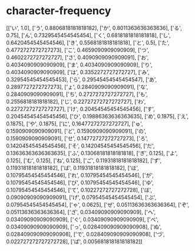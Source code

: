 # character-frequency

[['い', 1.0], ['う', 0.8806818181818182], ['か', 0.8011363636363636], ['る', 0.75], ['ん', 0.7329545454545454], ['く', 0.6818181818181818], ['し', 0.6420454545454546], ['き', 0.5568181818181818], ['と', 0.5], ['た', 0.4772727272727273], ['こ', 0.4659090909090909], ['つ', 0.4602272727272727], ['さ', 0.4090909090909091], ['お', 0.4034090909090909], ['ま', 0.4034090909090909], ['り', 0.4034090909090909], ['は', 0.3352272727272727], ['み', 0.32954545454545453], ['ら', 0.29545454545454547], ['あ', 0.2897727272727273], ['ょ', 0.2840909090909091], ['な', 0.2840909090909091], ['ち', 0.2727272727272727], ['も', 0.2556818181818182], ['じ', 0.22727272727272727], ['わ', 0.22727272727272727], ['け', 0.20454545454545456], ['す', 0.20454545454545456], ['ひ', 0.19886363636363635], ['め', 0.1875], ['え', 0.1875], ['や', 0.1875], ['に', 0.16477272727272727], ['ゅ', 0.1590909090909091], ['ど', 0.1590909090909091], ['の', 0.1590909090909091], ['せ', 0.14772727272727273], ['ろ', 0.14204545454545456], ['そ', 0.14204545454545456], ['だ', 0.13636363636363635], ['ふ', 0.13068181818181818], ['ぎ', 0.125], ['よ', 0.125], ['む', 0.125], ['ね', 0.125], ['ご', 0.11931818181818182], ['ず', 0.11931818181818182], ['ば', 0.11931818181818182], ['ほ', 0.10795454545454546], ['れ', 0.10795454545454546], ['が', 0.10795454545454546], ['び', 0.10795454545454546], ['ゆ', 0.10795454545454546], ['て', 0.10227272727272728], ['ぼ', 0.09090909090909091], ['げ', 0.07954545454545454], ['ぶ', 0.07954545454545454], ['ゃ', 0.0625], ['ぜ', 0.05113636363636364], ['ぞ', 0.05113636363636364], ['ざ', 0.03409090909090909], ['へ', 0.03409090909090909], ['ぐ', 0.03409090909090909], ['べ', 0.03409090909090909], ['っ', 0.028409090909090908], ['ぬ', 0.028409090909090908], ['で', 0.028409090909090908], ['づ', 0.022727272727272728], ['ぱ', 0.005681818181818182]]
